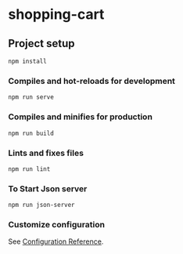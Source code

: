 # shopping-cart

## Project setup
```
npm install
```

### Compiles and hot-reloads for development
```
npm run serve
```

### Compiles and minifies for production
```
npm run build
```

### Lints and fixes files
```
npm run lint
```

### To Start Json server
```
npm run json-server
```

### Customize configuration
See [Configuration Reference](https://cli.vuejs.org/config/).

